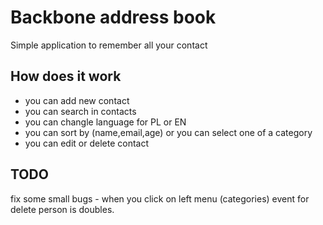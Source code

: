 # Backbone address book
Simple application to remember all your contact

## How does it work
* you can add new contact
* you can search in contacts
* you can changle language for PL or EN
* you can sort by (name,email,age) or you can select one of a category
* you can edit or delete contact

## TODO
fix some small bugs - when you click on left menu (categories) event for delete person is doubles.




